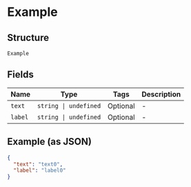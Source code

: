 
# Example

## Structure

`Example`

## Fields

| Name | Type | Tags | Description |
|  --- | --- | --- | --- |
| `text` | `string \| undefined` | Optional | - |
| `label` | `string \| undefined` | Optional | - |

## Example (as JSON)

```json
{
  "text": "text0",
  "label": "label0"
}
```

